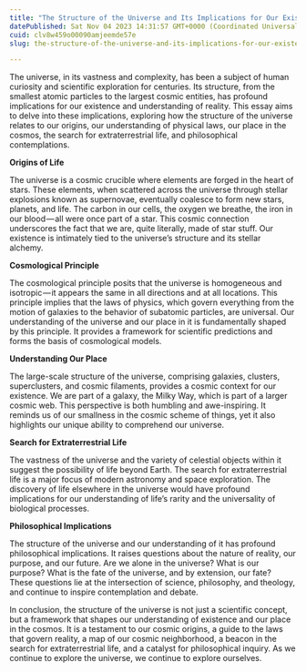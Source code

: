 ```yaml
---
title: "The Structure of the Universe and Its Implications for Our Existence"
datePublished: Sat Nov 04 2023 14:31:57 GMT+0000 (Coordinated Universal Time)
cuid: clv8w459o00090amjeemde57e
slug: the-structure-of-the-universe-and-its-implications-for-our-existence-c408f272dfd9

---
```


The universe, in its vastness and complexity, has been a subject of human curiosity and scientific exploration for centuries. Its structure, from the smallest atomic particles to the largest cosmic entities, has profound implications for our existence and understanding of reality. This essay aims to delve into these implications, exploring how the structure of the universe relates to our origins, our understanding of physical laws, our place in the cosmos, the search for extraterrestrial life, and philosophical contemplations.

**Origins of Life**

The universe is a cosmic crucible where elements are forged in the heart of stars. These elements, when scattered across the universe through stellar explosions known as supernovae, eventually coalesce to form new stars, planets, and life. The carbon in our cells, the oxygen we breathe, the iron in our blood — all were once part of a star. This cosmic connection underscores the fact that we are, quite literally, made of star stuff. Our existence is intimately tied to the universe’s structure and its stellar alchemy.

**Cosmological Principle**

The cosmological principle posits that the universe is homogeneous and isotropic — it appears the same in all directions and at all locations. This principle implies that the laws of physics, which govern everything from the motion of galaxies to the behavior of subatomic particles, are universal. Our understanding of the universe and our place in it is fundamentally shaped by this principle. It provides a framework for scientific predictions and forms the basis of cosmological models.

**Understanding Our Place**

The large-scale structure of the universe, comprising galaxies, clusters, superclusters, and cosmic filaments, provides a cosmic context for our existence. We are part of a galaxy, the Milky Way, which is part of a larger cosmic web. This perspective is both humbling and awe-inspiring. It reminds us of our smallness in the cosmic scheme of things, yet it also highlights our unique ability to comprehend our universe.

**Search for Extraterrestrial Life**

The vastness of the universe and the variety of celestial objects within it suggest the possibility of life beyond Earth. The search for extraterrestrial life is a major focus of modern astronomy and space exploration. The discovery of life elsewhere in the universe would have profound implications for our understanding of life’s rarity and the universality of biological processes.

**Philosophical Implications**

The structure of the universe and our understanding of it has profound philosophical implications. It raises questions about the nature of reality, our purpose, and our future. Are we alone in the universe? What is our purpose? What is the fate of the universe, and by extension, our fate? These questions lie at the intersection of science, philosophy, and theology, and continue to inspire contemplation and debate.

In conclusion, the structure of the universe is not just a scientific concept, but a framework that shapes our understanding of existence and our place in the cosmos. It is a testament to our cosmic origins, a guide to the laws that govern reality, a map of our cosmic neighborhood, a beacon in the search for extraterrestrial life, and a catalyst for philosophical inquiry. As we continue to explore the universe, we continue to explore ourselves.